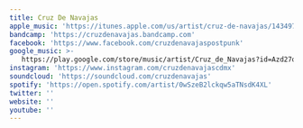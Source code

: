 ```yaml
---
title: Cruz De Navajas
apple_music: 'https://itunes.apple.com/us/artist/cruz-de-navajas/1434979562'
bandcamp: 'https://cruzdenavajas.bandcamp.com'
facebook: 'https://www.facebook.com/cruzdenavajaspostpunk'
google_music: >-
   https://play.google.com/store/music/artist/Cruz_de_Navajas?id=Azd27osyzsctobjue2ba7dty4ka
instagram: 'https://www.instagram.com/cruzdenavajascdmx'
soundcloud: 'https://soundcloud.com/cruzdenavajas'
spotify: 'https://open.spotify.com/artist/0wSzeB2lckqw5aTNsdK4XL'
twitter: ''
website: ''
youtube: ''
---
```

